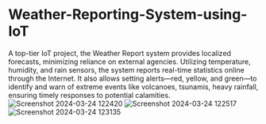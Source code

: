 # Weather-Reporting-System-using-IoT
A top-tier IoT project, the Weather Report system provides localized forecasts, minimizing reliance on external agencies. Utilizing temperature, humidity, and rain sensors, the system reports real-time statistics online through the Internet. It also allows setting alerts—red, yellow, and green—to identify and warn of extreme events like volcanoes, tsunamis, heavy rainfall, ensuring timely responses to potential calamities.
![Screenshot 2024-03-24 122420](https://github.com/Supriyachinthala7/Weather-Reporting-System-using-IoT/assets/140539067/6bd0283e-0dca-47c3-ac53-3f12a6813845)
![Screenshot 2024-03-24 122517](https://github.com/Supriyachinthala7/Weather-Reporting-System-using-IoT/assets/140539067/36108d72-dc60-47c8-947c-54f9111d4ffb)
![Screenshot 2024-03-24 123135](https://github.com/Supriyachinthala7/Weather-Reporting-System-using-IoT/assets/140539067/656d5304-e47d-4e01-8d2b-7568158fc556)
